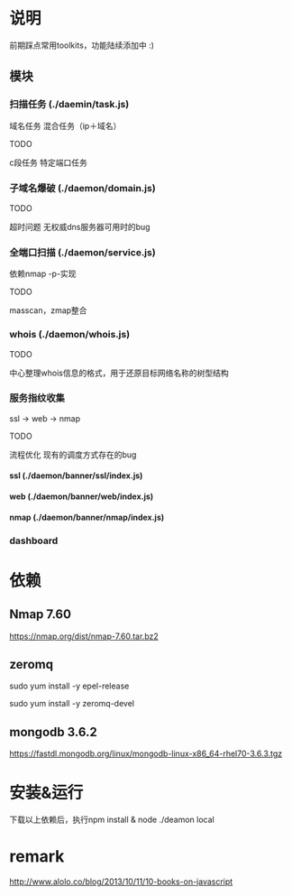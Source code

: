 # 说明
前期踩点常用toolkits，功能陆续添加中 :)

## 模块

### 扫描任务 (./daemin/task.js)

域名任务
混合任务（ip＋域名）

TODO 

c段任务
特定端口任务

### 子域名爆破 (./daemon/domain.js)

TODO

超时问题
无权威dns服务器可用时的bug

### 全端口扫描 (./daemon/service.js)

依赖nmap -p-实现

TODO 

masscan，zmap整合

### whois (./daemon/whois.js)

TODO

中心整理whois信息的格式，用于还原目标网络名称的树型结构

### 服务指纹收集
ssl -> web -> nmap

TODO

流程优化
现有的调度方式存在的bug

#### ssl (./daemon/banner/ssl/index.js)

#### web (./daemon/banner/web/index.js)

#### nmap (./daemon/banner/nmap/index.js)


### dashboard


# 依赖

## Nmap 7.60
https://nmap.org/dist/nmap-7.60.tar.bz2

## zeromq
sudo yum install -y epel-release

sudo yum install -y zeromq-devel

## mongodb 3.6.2
https://fastdl.mongodb.org/linux/mongodb-linux-x86_64-rhel70-3.6.3.tgz
 
# 安装&运行
下载以上依赖后，执行npm install & node ./deamon local


# remark
http://www.alolo.co/blog/2013/10/11/10-books-on-javascript
